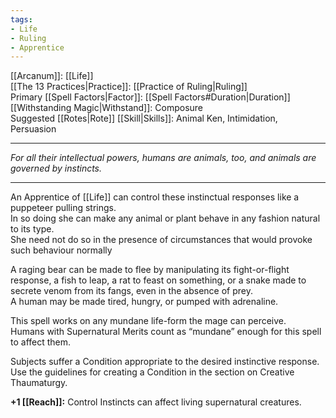```yaml
---
tags:
- Life
- Ruling
- Apprentice
---
```


[[Arcanum]]: [[Life]]\
[[The 13 Practices|Practice]]: [[Practice of Ruling|Ruling]]\
Primary [[Spell Factors|Factor]]: [[Spell Factors#Duration|Duration]]\
[[Withstanding Magic|Withstand]]: Composure\
Suggested [[Rotes|Rote]] [[Skill|Skills]]: Animal Ken, Intimidation, Persuasion

---

_For all their intellectual powers, humans are animals, too, and animals are governed by instincts._

---

An Apprentice of [[Life]] can control these instinctual responses like a puppeteer pulling strings.\
In so doing she can make any animal or plant behave in any fashion natural to its type.\
She need not do so in the presence of circumstances that would provoke such behaviour normally

A raging bear can be made to flee by manipulating its fight-or-flight response, a fish to leap, a rat to feast on something, or a snake made to secrete venom from its fangs, even in the absence of prey.\
A human may be made tired, hungry, or pumped with adrenaline.

This spell works on any mundane life-form the mage can perceive.\
Humans with Supernatural Merits count as “mundane” enough for this spell to affect them.

Subjects suffer a Condition appropriate to the desired instinctive response.\
Use the guidelines for creating a Condition in the section on Creative Thaumaturgy.

**+1 [[Reach]]:** Control Instincts can affect living supernatural creatures.